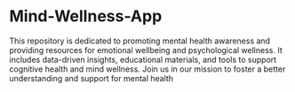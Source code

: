 # Mind-Wellness-App
This repository is dedicated to promoting mental health awareness and providing resources for emotional wellbeing and psychological wellness. It includes data-driven insights, educational materials, and tools to support cognitive health and mind wellness. Join us in our mission to foster a better understanding and support for mental health
